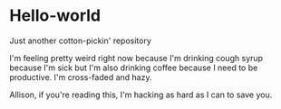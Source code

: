 # Hello-world
Just another cotton-pickin' repository

<p>I'm feeling pretty weird right now because I'm drinking cough syrup because I'm sick but I'm also drinking coffee because I need to be productive. I'm cross-faded and hazy.</p>

<p> Allison, if you're reading this, I'm hacking as hard as I can to save you. </p>
